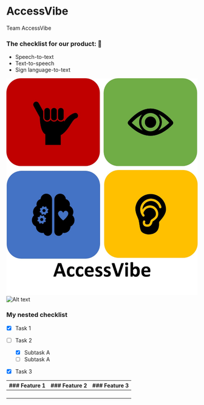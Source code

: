 # AccessVibe
Team AccessVibe


### The checklist for our product: 📑
* Speech-to-text
* Text-to-speech
* Sign language-to-text

![Screenshot](Logo.png)
![Alt text](C:\Users\shone\OneDrive\Pictures\Logo.png?raw=true "Title")

### My nested checklist
- [x] Task 1
- [ ] Task 2
  - [x] Subtask A
  - [ ] Subtask A
- [x] Task 3


| ### Feature 1	| ### Feature 2 | ### Feature 3 |
|---------------|---------------|---------------|
|   	          |   	      	  |   	      	  |
|   	          |   	      	  |   	      	  |
|   	          |    	      	  |   	        	|
|               |               |               |
